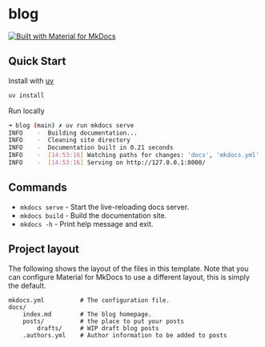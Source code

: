 # blog

[![Built with Material for MkDocs](https://img.shields.io/badge/Material_for_MkDocs-526CFE?style=for-the-badge&logo=MaterialForMkDocs&logoColor=white)](https://squidfunk.github.io/mkdocs-material/)

## Quick Start

Install with [uv](https://github.com/astral-sh/uv)

```bash
uv install
```

Run locally

```bash
➜ blog (main) ✗ uv run mkdocs serve 
INFO    -  Building documentation...
INFO    -  Cleaning site directory
INFO    -  Documentation built in 0.21 seconds
INFO    -  [14:53:16] Watching paths for changes: 'docs', 'mkdocs.yml'
INFO    -  [14:53:16] Serving on http://127.0.0.1:8000/
```

## Commands

* `mkdocs serve` - Start the live-reloading docs server.
* `mkdocs build` - Build the documentation site.
* `mkdocs -h` - Print help message and exit.

## Project layout

The following shows the layout of the files in this template. Note that you can
configure Material for MkDocs to use a different layout, this is simply the
default.

```
mkdocs.yml          # The configuration file.
docs/
    index.md        # The blog homepage.
    posts/          # the place to put your posts
        drafts/     # WIP draft blog posts
    .authors.yml    # Author information to be added to posts
```
